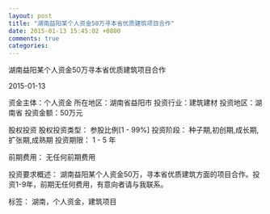 ```yaml
---
layout: post
title: "湖南益阳某个人资金50万寻本省优质建筑项目合作"
date: 2015-01-13 15:45:02 +0800
comments: true
categories: 
---
```

湖南益阳某个人资金50万寻本省优质建筑项目合作



2015-01-13

资金主体：个人资金
所在地区：湖南省益阳市
投资行业：建筑建材
投资地区：湖南省
投资金额：50万元

股权投资
股权投资类型：
                            参股比例[1 - 99%] 
                                                                                投资阶段：
                            种子期,初创期,成长期,扩张期,成熟期 
                                                                                                                                        投资期限：
                            1 - 5 年

前期费用：
无任何前期费用

投资要求概述：
湖南益阳某个人资金50万，寻本省优质建筑方面的项目合作。投资1-9年，前期无任何费用，有意向者请与我联系。

标签：
湖南，个人资金，建筑项目

